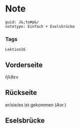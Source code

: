 # Note
```
guid: J&;to#p&/
notetype: Einfach + Eselsbrücke
```

### Tags
```
Lektion16
```

## Vorderseite
ἢλθεν

## Rückseite
er/sie/es ist gekommen (<i>Aor.</i>)

## Eselsbrücke

